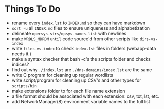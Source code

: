 Things To Do
============

* rename every `index.lst` to `INDEX.md` so they can have markdown
* `sort -u` all `INDEX.md` files to ensure uniqueness and alphabetization
* delineate `opersys-strs/opsys-names-list` with newlines
* make `WRDLS_MDRDM` `until` code source'd from other scripts like `dirs-vs-index`
* write `files-vs-index` to check `index.lst` files in folders (webapp-data needs it.)
* make a syntax checker that bash -c's the scripts folder and checks indices?
* find out why `./index.lst` are `./dns-domains/index.lst` are the same
* write C program for cleaning up regular wordlists
* write script/program for cleaning up CSV's and other types for `scripts/bin`
* make extensions folder to for each file name extension
* a file format should be associated with each extension: csv, txt, lst, etc.
* add NetworkManager(8) environment variable names to the full list
